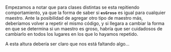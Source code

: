 Empezamos a notar que para clases distintas se esta repitiendo comportamiento, ya que la forma de  saber si **`esGroso`** es igual para cualquier maestro. Ante la posibilidad de agregar otro tipo de maestro más, deberíamos volver a repetir el mismo código, y si llegara a cambiar la forma en que se determina si un maestro es groso, habría que ser cuidadosos de cambiarlo en todos los lugares en los que lo hayamos repetido.

A esta altura debería ser claro que nos está faltando algo...